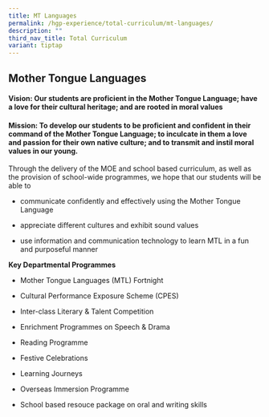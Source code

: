 ```yaml
---
title: MT Languages
permalink: /hgp-experience/total-curriculum/mt-languages/
description: ""
third_nav_title: Total Curriculum
variant: tiptap
---
```

<h2>Mother Tongue Languages</h2>
<h4><strong>Vision: </strong>Our students are proficient in the Mother Tongue Language; have a love for their cultural heritage; and are rooted in moral values</h4>
<h4><strong>Mission: </strong>To develop our students to be proficient and confident in their command of the Mother Tongue Language; to inculcate in them a love and passion for their own native culture; and to transmit and instil moral values in our young.</h4>
<p>Through the delivery of the MOE and school based curriculum, as well as
the provision of school-wide programmes, we hope that our students will
be able to</p>
<ul data-tight="true" class="tight">
<li>
<p>communicate confidently and effectively using the Mother Tongue Language</p>
</li>
<li>
<p>appreciate different cultures and exhibit sound values</p>
</li>
<li>
<p>use information and communication technology to learn MTL in a fun and
purposeful manner</p>
</li>
</ul>
<p><strong>Key Departmental Programmes</strong>
</p>
<ul data-tight="true" class="tight">
<li>
<p>Mother Tongue Languages (MTL) Fortnight</p>
</li>
<li>
<p>Cultural Performance Exposure Scheme (CPES)</p>
</li>
<li>
<p>Inter-class Literary &amp; Talent Competition</p>
</li>
<li>
<p>Enrichment Programmes on Speech &amp; Drama</p>
</li>
<li>
<p>Reading Programme</p>
</li>
<li>
<p>Festive Celebrations</p>
</li>
<li>
<p>Learning Journeys</p>
</li>
<li>
<p>Overseas Immersion Programme</p>
</li>
<li>
<p>School based resouce package on oral and writing skills</p>
</li>
</ul>
<p></p>
